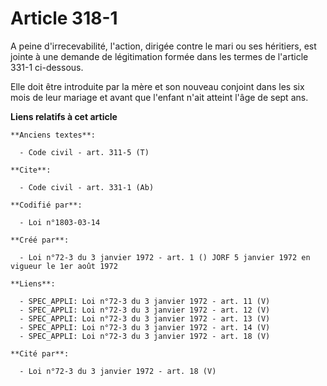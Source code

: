 # Article 318-1

A peine d'irrecevabilité, l'action, dirigée contre le mari ou ses héritiers, est jointe à une demande de légitimation formée
dans les termes de l'article 331-1 ci-dessous.

Elle doit être introduite par la mère et son nouveau conjoint dans les six mois de leur mariage et avant que l'enfant n'ait
atteint l'âge de sept ans.

**Liens relatifs à cet article**

	**Anciens textes**:

	  - Code civil - art. 311-5 (T)

	**Cite**:

	  - Code civil - art. 331-1 (Ab)

	**Codifié par**:

	  - Loi n°1803-03-14

	**Créé par**:

	  - Loi n°72-3 du 3 janvier 1972 - art. 1 () JORF 5 janvier 1972 en vigueur le 1er août 1972

	**Liens**:

	  - SPEC_APPLI: Loi n°72-3 du 3 janvier 1972 - art. 11 (V)
	  - SPEC_APPLI: Loi n°72-3 du 3 janvier 1972 - art. 12 (V)
	  - SPEC_APPLI: Loi n°72-3 du 3 janvier 1972 - art. 13 (V)
	  - SPEC_APPLI: Loi n°72-3 du 3 janvier 1972 - art. 14 (V)
	  - SPEC_APPLI: Loi n°72-3 du 3 janvier 1972 - art. 18 (V)

	**Cité par**:

	  - Loi n°72-3 du 3 janvier 1972 - art. 18 (V)
